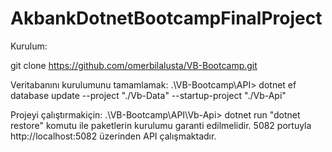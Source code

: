 # AkbankDotnetBootcampFinalProject

Kurulum:

git clone https://github.com/omerbilalusta/VB-Bootcamp.git

Veritabanını kurulumunu tamamlamak:
.\VB-Bootcamp\API> dotnet ef database update --project  "./Vb-Data" --startup-project "./Vb-Api"

Projeyi çalıştırmakiçin:
.\VB-Bootcamp\API\Vb-Api> dotnet run
"dotnet restore" komutu ile paketlerin kurulumu garanti edilmelidir.
5082 portuyla http://localhost:5082 üzerinden API çalışmaktadır.
